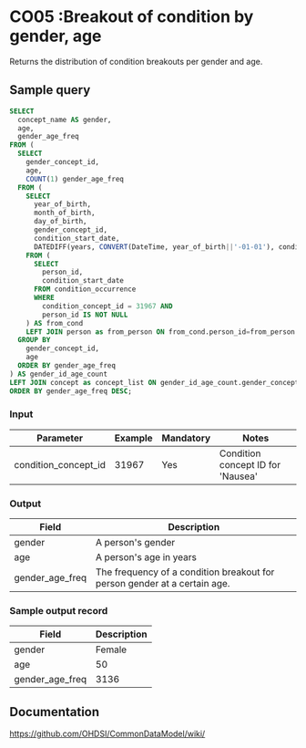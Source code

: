 # CO05 :Breakout of condition by gender, age

Returns the distribution of condition breakouts per gender and age.

## Sample query
```sql
SELECT
  concept_name AS gender,
  age,
  gender_age_freq
FROM (
  SELECT
    gender_concept_id,
    age,
    COUNT(1) gender_age_freq
  FROM (
    SELECT
      year_of_birth,
      month_of_birth,
      day_of_birth,
      gender_concept_id,
      condition_start_date,
      DATEDIFF(years, CONVERT(DateTime, year_of_birth||'-01-01'), condition_start_date) AS age
    FROM (
      SELECT
        person_id,
        condition_start_date
      FROM condition_occurrence
      WHERE
        condition_concept_id = 31967 AND
        person_id IS NOT NULL
    ) AS from_cond
    LEFT JOIN person as from_person ON from_cond.person_id=from_person.person_id ) AS gender_count
  GROUP BY
    gender_concept_id,
    age
  ORDER BY gender_age_freq
) AS gender_id_age_count
LEFT JOIN concept as concept_list ON gender_id_age_count.gender_concept_id=concept_list.concept_id
ORDER BY gender_age_freq DESC;
```

### Input

| Parameter |  Example |  Mandatory |  Notes |
| --- | --- | --- | --- |
| condition_concept_id | 31967 | Yes | Condition concept ID for 'Nausea' |

### Output

|  Field |  Description |
| --- | --- |
| gender | A person's gender |
| age | A person's age in years |
| gender_age_freq | The frequency of a condition breakout for person gender at a certain age. |

### Sample output record

|  Field |  Description |
| --- | --- |
| gender | Female |
| age | 50 |
| gender_age_freq | 3136 |


## Documentation
https://github.com/OHDSI/CommonDataModel/wiki/
